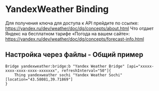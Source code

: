 # YandexWeather Binding
Для получения ключа для доступа к API прейдите по ссылке: https://yandex.ru/dev/weather/doc/dg/concepts/about.html
Что отдает Яндекс на бесплатном тарифе «Погода на вашем сайте»: https://yandex.ru/dev/weather/doc/dg/concepts/forecast-info.html

## Настройка через файлы - Общий пример
```
Bridge yandexweather:bridge:b "Yandex Weather Bridge" [api="xxxxx-xxxx-xxxx-xxxx-xxxxxxx", refreshInterval="50"]{
    Thing yandexweather sochi "Yandex Weather Sochi" [location="43.58081,39.71869"]
}
```
